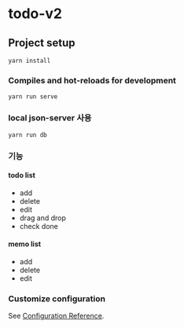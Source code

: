 # todo-v2

## Project setup

```
yarn install
```

### Compiles and hot-reloads for development

```
yarn run serve
```

### local json-server 사용

```
yarn run db
```

### 기능

#### todo list

- add
- delete
- edit
- drag and drop
- check done

#### memo list

- add
- delete
- edit

### Customize configuration

See [Configuration Reference](https://cli.vuejs.org/config/).
